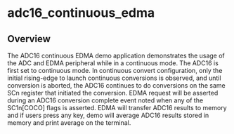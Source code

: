 # adc16_continuous_edma

## Overview
The ADC16 continuous EDMA demo application demonstrates the usage of the ADC and EDMA peripheral while in a continuous mode. The
ADC16 is first set to continuous mode. In continuous convert configuration, only the initial rising-edge to launch continuous conversions is
observed, and until conversion is aborted, the ADC16 continues to do conversions on the same SCn register that initiated the conversion. 
EDMA request will be asserted during an ADC16 conversion complete event noted when any of the SC1n[COCO] flags is asserted. EDMA will transfer
ADC16 results to memory and if users press any key, demo will average ADC16 results stored in memory and print average on the terminal.  